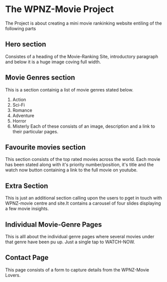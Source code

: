 # The WPNZ-Movie Project
The Project is about creating a mini movie rankinking website entiling of the following parts
## Hero section
Consistes of a heading of the Movie-Ranking Site, introductory paragraph and below it is a huge image coving full width.
## Movie Genres section
This is a section containig a list of movie genres stated below.
1. Action
2. Sci-Fi
3. Romance
4. Adventure
5. Horror
6. Misterly
Each of these consists of an image, description and a link to their particular pages.
## Favourite movies section
This section consists of the top rated movies across the world.
Each movie has been stated along with it's priority number/position, it's title and the watch now button containing a link to the full movie on youtube.
## Extra Section
This is just an additional section calling upon the users to pget in touch with WPNZ-movie centre and site.It contains a carousel of four slides displaying a few movie insights.
## Individual Movie-Genre Pages
This is alll about the individual genre pages where several movies under that genre have been pu up.
Just a single tap to WATCH-NOW.
## Contact Page
This page consists of a form to capture details from  the WPNZ-Movie Lovers.